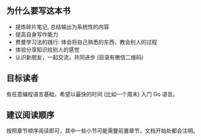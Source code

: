## 为什么要写这本书
- 提炼碎片笔记, 总结输出为系统性的内容
- 提高自身写作能力 
- 费曼学习法的践行: 体会将自己熟悉的东西，教会别人的过程 
- 体验分享知识给别人的感觉 
- 认识新朋友，一起交流，共同进步 (目录有微信二维码)

## 目标读者
有任意编程语言基础，希望以最快的时间 (比如一个周末) 入门 Go 语言。

## 建议阅读顺序
按照章节顺序阅读即可，其中一些小节可能需要前置章节，文档开始处都会注明。
